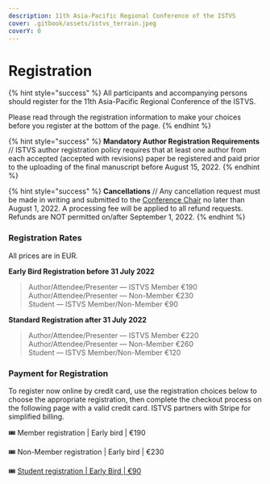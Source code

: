 ```yaml
---
description: 11th Asia-Pacific Regional Conference of the ISTVS
cover: .gitbook/assets/istvs_terrain.jpeg
coverY: 0
---
```


# Registration

{% hint style="success" %}
All participants and accompanying persons should register for the 11th Asia-Pacific Regional Conference of the ISTVS.&#x20;

Please read through the registration information to make your choices before you register at the bottom of the page.
{% endhint %}

{% hint style="success" %}
**Mandatory Author Registration Requirements** // ISTVS author registration policy requires that at least one author from each accepted (accepted with revisions) paper be registered and paid prior to the uploading of the final manuscript before August 15, 2022.
{% endhint %}

{% hint style="success" %}
**Cancellations** // Any cancellation request must be made in writing and submitted to the [Conference Chair](mailto:liangding@hit.edu.cn) no later than August 1, 2022. A processing fee will be applied to all refund requests. Refunds are NOT permitted on/after September 1, 2022.
{% endhint %}

### Registration Rates

All prices are in EUR.

**Early Bird Registration before 31 July 2022**

> Author/Attendee/Presenter — ISTVS Member  €190\
> Author/Attendee/Presenter — Non-Member  €230\
> Student — ISTVS Member/Non-Member  €90

**Standard Registration after 31 July 2022**

> Author/Attendee/Presenter — ISTVS Member  €220\
> Author/Attendee/Presenter — Non-Member  €260\
> Student — ISTVS Member/Non-Member  €120

### Payment for Registration

To register now online by credit card, use the registration choices below to choose the appropriate registration, then complete the checkout process on the following page with a valid credit card. ISTVS partners with Stripe for simplified billing.

:tickets: Member registration | Early bird | €190

:tickets: Non-Member registration | Early bird | €230

:tickets: [Student registration | Early Bird | €90](https://buy.stripe.com/00gaET7tN0SI5Ko288)

